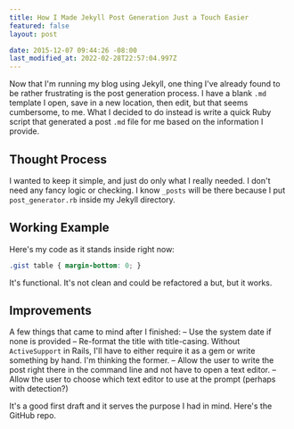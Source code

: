 ```yaml
---
title: How I Made Jekyll Post Generation Just a Touch Easier
featured: false
layout: post

date: 2015-12-07 09:44:26 -08:00
last_modified_at: 2022-02-28T22:57:04.997Z
---
```


Now that I'm running my blog using Jekyll, one thing I've already found to be rather frustrating is the post generation process. I have a blank `.md` template I open, save in a new location, then edit, but that seems cumbersome, to me. What I decided to do instead is write a quick Ruby script that generated a post `.md` file for me based on the information I provide.

## Thought Process

I wanted to keep it simple, and just do only what I really needed. I don't need any fancy logic or checking. I know `_posts` will be there because I put `post_generator.rb` inside my Jekyll directory.

## Working Example

Here's my code as it stands inside right now:

```css
.gist table { margin-bottom: 0; }
```

It's functional. It's not clean and could be refactored a but, but it works.

## Improvements

A few things that came to mind after I finished: – Use the system date if none is provided – Re-format the title with title-casing. Without `ActiveSupport` in Rails, I'll have to either require it as a gem or write something by hand. I'm thinking the former. – Allow the user to write the post right there in the command line and not have to open a text editor. – Allow the user to choose which text editor to use at the prompt (perhaps with detection?)

It's a good first draft and it serves the purpose I had in mind. Here's the GitHub repo.

